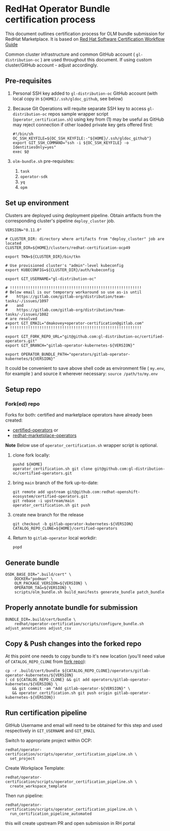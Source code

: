# RedHat Operator Bundle certification process

This document outlines certification process for OLM bundle submission for RedHat Marketplace. It is based on [Red Hat Software Certification Workflow Guide](https://access.redhat.com/documentation/en-us/red_hat_software_certification/8.49/html/red_hat_software_certification_workflow_guide/assembly-running-the-certification-suite-locally_openshift-sw-cert-workflow-complete-pre-certification-checklist)

Common cluster infrastructure and common GitHub account ( `gl-distribution-oc` ) are used throughout this document. If using custom cluster/GitHub account - adjust accordingly.

## Pre-requisites

1. Personal SSH key added to `gl-distribution-oc` GitHub account (with local copy in `${HOME}/.ssh/gldoc_github`, see below)
1. Because Git Operations will requite separate SSH key to access `gl-distribution-oc` repos sample wrapper script (`operator_certification.sh`) using key from (1) may be useful as GitHub may reject connection if other loaded private key gets offered first:

   ```shell
   #!/bin/sh
   OC_SSH_KEYFILE=${OC_SSH_KEYFILE:-"${HOME}/.ssh/gldoc_github"}
   export GIT_SSH_COMMAND="ssh -i ${OC_SSH_KEYFILE} -o IdentitiesOnly=yes" 
   exec $@
   ```

1. `olm-bundle.sh` pre-requisites:
   1. `task`
   1. `operator-sdk`
   1. `yq`
   1. `opm`

## Set up environment

Clusters are deployed using deployment pipeline. Obtain artifacts from the corresponding cluster's pipeline `deploy_cluster` job.

```shell
VERSION="0.11.0"

# CLUSTER_DIR: directory where artifacts from "deploy_cluster" job are located
CLUSTER_DIR=${HOME}/clusters/redhat-certification-ocp49

export TKN=${CLUSTER_DIR}/bin/tkn

# Use provisioned cluster's "admin"-level kubeconfig
export KUBECONFIG=${CLUSTER_DIR}/auth/kubeconfig

export GIT_USERNAME="gl-distribution-oc"

# !!!!!!!!!!!!!!!!!!!!!!!!!!!!!!!!!!!!!!!!!!!!!!!!!!!!!!!!!!
# Below email is our temporary workaround so use as-is until
#    https://gitlab.com/gitlab-org/distribution/team-tasks/-/issues/1097
#    and
#    https://gitlab.com/gitlab-org/distribution/team-tasks/-/issues/1082
# are resolved
export GIT_EMAIL="dmakovey+operator-certification@gitlab.com"
# !!!!!!!!!!!!!!!!!!!!!!!!!!!!!!!!!!!!!!!!!!!!!!!!!!!!!!!!!!

export GIT_FORK_REPO_URL="git@github.com:gl-distribution-oc/certified-operators.git"
export GIT_BRANCH="gitlab-operator-kubernetes-${VERSION}"

export OPERATOR_BUNDLE_PATH="operators/gitlab-operator-kubernetes/${VERSION}"
```

It could be convenient to save above shell code as environment file ( `my.env`, for example ) and source it wherever necessary: `source /path/to/my.env`

## Setup repo

### Fork(ed) repo

Forks for both: certified and marketplace operators have already been created:

- [certified-operators](https://github.com/gl-distribution-oc/certified-operators) or
- [redhat-marketplace-operators](https://github.com/gl-distribution-oc/redhat-marketplace-operators)

**Note** Below use of `operator_certification.sh` wrapper script is optional.

1. clone fork locally:

   ```shell
   pushd ${HOME}
   operator_certification.sh git clone git@github.com:gl-distribution-oc/certified-operators.git
   ```

1. bring `main` branch of the fork up-to-date:

   ```shell
   git remote add upstream git@github.com:redhat-openshift-ecosystem/certified-operators.git
   git rebase -i upstream/main
   operator_certification.sh git push 
   ```

1. create new branch for the release

   ```shell
   git checkout -b gitlab-operator-kubernetes-${VERSION}
   CATALOG_REPO_CLONE=${HOME}/certified-operators
   ```

1. Return to `gitlab-operator` local workdir:

   ```shell
   popd
   ```

## Generate bundle

```shell
OSDK_BASE_DIR=".build/cert" \
    DOCKER="podman" \
    OLM_PACKAGE_VERSION=${VERSION} \
    OPERATOR_TAG=${VERSION} \
    scripts/olm_bundle.sh build_manifests generate_bundle patch_bundle
```

## Properly annotate bundle for submission

```shell
BUNDLE_DIR=.build/cert/bundle \
    redhat/operator-certification/scripts/configure_bundle.sh adjust_annotations adjust_csv
```

## Copy & Push changes into the forked repo

At this point one needs to copy bundle to it's new location (you'll need value of `CATALOG_REPO_CLONE` from [fork repo](#forked-repo)):

```shell
cp -r .build/cert/bundle ${CATALOG_REPO_CLONE}/operators/gitlab-operator-kubernetes/${VERSION}
( cd ${CATALOG_REPO_CLONE} && git add operators/gitlab-operator-kubernetes/${VERSION} \
   && git commit -am "Add gitlab-operator-${VERSION}" \
   && operator_certification.sh git push origin gitlab-operator-kubernetes-${VERSION})
```

## Run certification pipeline

GitHub Username and email will need to be obtained for this step and used respectively in `GIT_USERNAME` and `GIT_EMAIL`

Switch to appropriate project within OCP:

```shell
redhat/operator-certification/scripts/operator_certification_pipeline.sh \
  set_project
```

Create Workplace Template:

```shell
redhat/operator-certification/scripts/operator_certification_pipeline.sh \
  create_workspace_template
```

Then run pipeline:

```shell
redhat/operator-certification/scripts/operator_certification_pipeline.sh \
  run_certification_pipeline_automated
```

this will create upstream PR and open submission in RH portal
